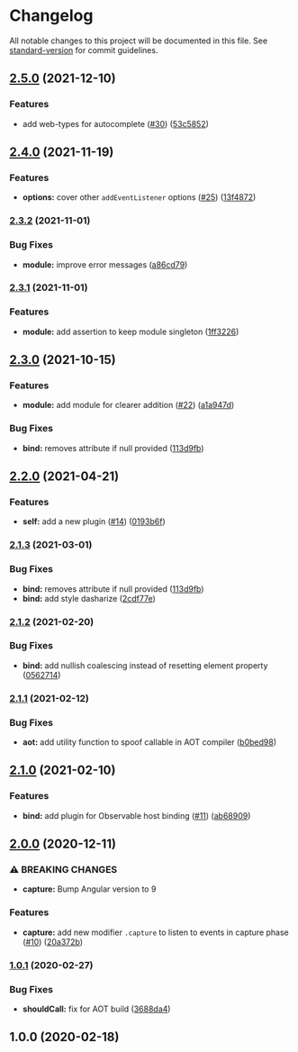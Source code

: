 # Changelog

All notable changes to this project will be documented in this file. See [standard-version](https://github.com/conventional-changelog/standard-version) for commit guidelines.

## [2.5.0](https://github.com/TinkoffCreditSystems/ng-event-plugins/compare/v2.4.0...v2.5.0) (2021-12-10)

### Features

-   add web-types for autocomplete ([#30](https://github.com/TinkoffCreditSystems/ng-event-plugins/issues/30)) ([53c5852](https://github.com/TinkoffCreditSystems/ng-event-plugins/commit/53c58520fa0521dd658125211efd38c1ebe747d4))

## [2.4.0](https://github.com/TinkoffCreditSystems/ng-event-plugins/compare/v2.3.2...v2.4.0) (2021-11-19)

### Features

-   **options:** cover other `addEventListener` options ([#25](https://github.com/TinkoffCreditSystems/ng-event-plugins/issues/25)) ([13f4872](https://github.com/TinkoffCreditSystems/ng-event-plugins/commit/13f487298ee9715314a0f5afe178f35bb353bbb6))

### [2.3.2](https://github.com/TinkoffCreditSystems/ng-event-plugins/compare/v2.3.1...v2.3.2) (2021-11-01)

### Bug Fixes

-   **module:** improve error messages ([a86cd79](https://github.com/TinkoffCreditSystems/ng-event-plugins/commit/a86cd79a65c6aa632361bfea842ac80de1d9307b))

### [2.3.1](https://github.com/TinkoffCreditSystems/ng-event-plugins/compare/v2.3.0...v2.3.1) (2021-11-01)

### Features

-   **module:** add assertion to keep module singleton ([1ff3226](https://github.com/TinkoffCreditSystems/ng-event-plugins/commit/1ff3226bb9f4667c39bd4b28844ab995b8f744e3))

## [2.3.0](https://github.com/TinkoffCreditSystems/ng-event-plugins/compare/v2.1.2...v2.3.0) (2021-10-15)

### Features

-   **module:** add module for clearer addition ([#22](https://github.com/TinkoffCreditSystems/ng-event-plugins/issues/22)) ([a1a947d](https://github.com/TinkoffCreditSystems/ng-event-plugins/commit/a1a947d6a9970b716fb08cc5848466fabf4b6cce))

### Bug Fixes

-   **bind:** removes attribute if null provided ([113d9fb](https://github.com/TinkoffCreditSystems/ng-event-plugins/commit/113d9fb4e9ee969dc970a88efbace6ffcdab70af))

## [2.2.0](https://github.com/TinkoffCreditSystems/ng-event-plugins/compare/v2.1.2...v2.2.0) (2021-04-21)

### Features

-   **self:** add a new plugin ([#14](https://github.com/TinkoffCreditSystems/ng-event-plugins/issues/14)) ([0193b6f](https://github.com/TinkoffCreditSystems/ng-event-plugins/commit/0193b6ff1efe9b85dcb0a748e65f5cc4a5ca8d63))

### [2.1.3](https://github.com/TinkoffCreditSystems/ng-event-plugins/compare/v2.1.2...v2.1.3) (2021-03-01)

### Bug Fixes

-   **bind:** removes attribute if null provided ([113d9fb](https://github.com/TinkoffCreditSystems/ng-event-plugins/commit/113d9fb4e9ee969dc970a88efbace6ffcdab70af))
-   **bind:** add style dasharize ([2cdf77e](https://github.com/TinkoffCreditSystems/ng-event-plugins/commit/2cdf77ea7fa73d98ef3ef9d11766330ef7e0be48))

### [2.1.2](https://github.com/TinkoffCreditSystems/ng-event-plugins/compare/v2.1.1...v2.1.2) (2021-02-20)

### Bug Fixes

-   **bind:** add nullish coalescing instead of resetting element property ([0562714](https://github.com/TinkoffCreditSystems/ng-event-plugins/commit/0562714e1fbbb6df84c8c8121e7fb54e32817779))

### [2.1.1](https://github.com/TinkoffCreditSystems/ng-event-plugins/compare/v2.1.0...v2.1.1) (2021-02-12)

### Bug Fixes

-   **aot:** add utility function to spoof callable in AOT compiler ([b0bed98](https://github.com/TinkoffCreditSystems/ng-event-plugins/commit/b0bed9801f43e5651283bca0817ec899cac7fd4b))

## [2.1.0](https://github.com/TinkoffCreditSystems/ng-event-plugins/compare/v2.0.0...v2.1.0) (2021-02-10)

### Features

-   **bind:** add plugin for Observable host binding ([#11](https://github.com/TinkoffCreditSystems/ng-event-plugins/issues/11)) ([ab68909](https://github.com/TinkoffCreditSystems/ng-event-plugins/commit/ab68909b583960f8991e3ea6673aa1a9b57dc5bf))

## [2.0.0](https://github.com/TinkoffCreditSystems/ng-event-plugins/compare/v1.0.1...v2.0.0) (2020-12-11)

### ⚠ BREAKING CHANGES

-   **capture:** Bump Angular version to 9

### Features

-   **capture:** add new modifier `.capture` to listen to events in capture phase ([#10](https://github.com/TinkoffCreditSystems/ng-event-plugins/issues/10)) ([20a372b](https://github.com/TinkoffCreditSystems/ng-event-plugins/commit/20a372b1df077787e15cdb2b6806c842f6445978))

### [1.0.1](https://github.com/TinkoffCreditSystems/ng-event-plugins/compare/v1.0.0...v1.0.1) (2020-02-27)

### Bug Fixes

-   **shouldCall:** fix for AOT build ([3688da4](https://github.com/TinkoffCreditSystems/ng-event-plugins/commit/3688da4))

## 1.0.0 (2020-02-18)

